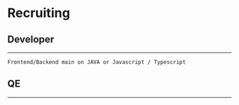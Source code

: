 Recruiting
=======

## Developer
---
    
    Frontend/Backend main on JAVA or Javascript / Typescript

## QE
---

